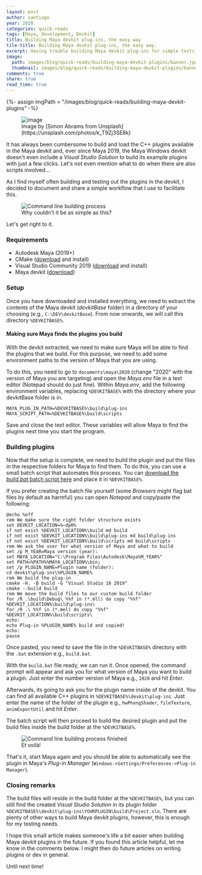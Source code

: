 ```yaml
---
layout: post
author: santiago
year: 2020
categories: quick-reads
tags: [Maya, Development, Devkit]
title: Building Maya devkit plug-ins, the easy way
tile-title: Building Maya devkit plug-ins, the easy way.
excerpt: Having trouble building Maya devkit plug-ins for simple tests? Let's automate the devkit plug-in building process for Autodesk Maya and spend more time coding, instead.
image:
  path: images/blog/quick-reads/building-maya-devkit-plugins/banner.jpg
  thumbnail: images/blog/quick-reads/building-maya-devkit-plugins/banner.jpg
comments: true
share: true
read_time: true
---
```

{%- assign imgPath = "/images/blog/quick-reads/building-maya-devkit-plugins" -%}

<!-- Article Banner -->
<figure class="align-center">
	<img src="{{imgPath}}/image.jpg" alt="image">
<figcaption markdown="1">
Image by [Simon Abrams from Unsplash](https://unsplash.com/photos/k_T9Zj3SE8k)
</figcaption>
</figure>

It has always been cumbersome to build and load the C++ plugins available in the Maya devkit and, ever since Maya 2019, the Maya Windows devkit doesn't even include a _Visual Studio Solution_ to build its example plugins with just a few clicks.
Let's not even mention what to do when there are also scripts involved...

As I find myself often building and testing out the plugins in the devkit, I decided to document and share a simple workflow that I use to facilitate this.

<figure class="align-center" style="width:80%">
	<img src="{{imgPath}}/build1.png" alt="Command line building process">
<figcaption markdown="1">
Why couldn't it be as simple as this?
</figcaption>
</figure>

Let's get right to it.

### Requirements
* Autodesk Maya (2019+)
* CMake ([download](https://cmake.org/download/) and install)
* Visual Studio Community 2019 ([download](https://visualstudio.microsoft.com/vs/community/) and install)
* Maya devkit ([download](https://www.autodesk.com/developer-network/platform-technologies/maya))

### Setup
Once you have downloaded and installed everything, we need to extract the contents of the Maya devkit (_devkitBase_ folder) in a directory of your choosing (e.g., `C:\DEV\devkitBase`). From now onwards, we will call this directory `%DEVKITBASE%`.

#### Making sure Maya finds the plugins you build
With the devkit extracted, we need to make sure Maya will be able to find the plugins that we build. For this purpose, we need to add some environment paths to the version of Maya that you are using.

To do this, you need to go to `documents\maya\2020` (change "2020" with the version of Maya you are targeting) and open the _Maya.env_ file in a text editor (Notepad should do just fine). Within _Maya.env_, add the following environment variables, replacing `%DEVKITBASE%` with the directory where your devkitBase folder is in.

```
MAYA_PLUG_IN_PATH=%DEVKITBASE%\build\plug-ins
MAYA_SCRIPT_PATH=%DEVKITBASE%\build\scripts
```

Save and close the text editor. These variables will allow Maya to find the plugins next time you start the program.

### Building plugins
Now that the setup is complete, we need to build the plugin and put the files in the respective folders for Maya to find them. To do this, you can use a small batch script that automates this process. You can [download the _build.bat_ batch script here]({{imgPath}}/build.bat) and place it in `%DEVKITBASE%`.

If you prefer creating the batch file yourself (some _Browsers_ might flag bat files by default as harmful) you can open _Notepad_ and copy/paste the following:

```
@echo %off
rem We make sure the right folder structure exists
set DEVKIT_LOCATION=%~dp0%
if not exist %DEVKIT_LOCATION%\build md build
if not exist %DEVKIT_LOCATION%\build\plug-ins md build\plug-ins
if not exist %DEVKIT_LOCATION%\build\scripts md build\scripts
rem We ask the user for what version of Maya and what to build
set /p M_YEAR=Maya version (year):
set MAYA_LOCATION="C:\Program Files\Autodesk\Maya%M_YEAR%"
set PATH=%PATH%%MAYA_LOCATION%\bin;
set /p PLUGIN_NAME=Plugin name (folder):
cd devkit\plug-ins\%PLUGIN_NAME%
rem We build the plug-in
cmake -H. -B build -G "Visual Studio 16 2019"
cmake --build build
rem We move the build files to our custom build folder
for /R .\build\Debug\ %%f in (*.mll) do copy "%%f" %DEVKIT_LOCATION%\build\plug-ins\
for /R .\ %%f in (*.mel) do copy "%%f" %DEVKIT_LOCATION%\build\scripts\
echo:
echo Plug-in %PLUGIN_NAME% build and copied!
echo:
pause
```

Once pasted, you need to save the file in the `%DEVKITBASE%` directory with the `.bat` extension e.g., `build.bat`.

With the `build.bat` file ready, we can run it. Once opened, the command prompt will appear and ask you for what version of Maya you want to build a plugin.
Just enter the number version of Maya e.g., `2020` and hit _Enter_.

Afterwards, its going to ask you for the plugin name inside of the devkit. You can find all available C++ plugins in `%DEVKITBASE%\devkit\plug-ins`.
Just enter the name of the folder of the plugin e.g., `hwPhongShader`, `fileTexture`, `animExportUtil` and hit _Enter_.

The batch script will then proceed to build the desired plugin and put the build files inside the build folder at the `%DEVKITBASE%`.

<figure class="align-center" style="width:80%">
	<img src="{{imgPath}}/build2.png" alt="Command line building process finished">
<figcaption markdown="1">
Et voilà!
</figcaption>
</figure>

That's it, start Maya again and you should be able to automatically see the plugin in Maya's _Plug-in Manager_ (`Windows->Settings/Preferences->Plug-in Manager`).

### Closing remarks

The build files will reside in the build folder at the `%DEVKITBASE%`, but you can still find the created _Visual Studio Solution_ in its plugin folder `%DEVKITBASE%\devkit\plug-ins\YOURPLUGIN\build\Project.sln`. There are plenty of other ways to build Maya devkit plugins, however, this is enough for my testing needs.

I hope this small article makes someone's life a bit easier when building Maya devkit plugins in the future.
If you found this article helpful, let me know in the comments below. I might then do future articles on writing plugins or dev in general.

Until next time!
